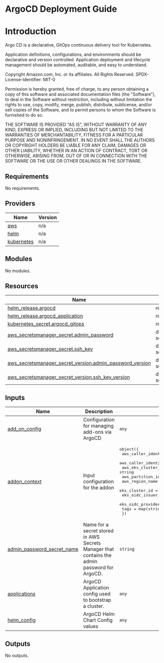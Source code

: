 # ArgoCD Deployment Guide

# Introduction

Argo CD is a declarative, GitOps continuous delivery tool for Kubernetes.

Application definitions, configurations, and environments should be declarative and version controlled. Application deployment and lifecycle management should be automated, auditable, and easy to understand.


<!--- BEGIN_TF_DOCS --->
Copyright Amazon.com, Inc. or its affiliates. All Rights Reserved.
SPDX-License-Identifier: MIT-0

Permission is hereby granted, free of charge, to any person obtaining a copy of this
software and associated documentation files (the "Software"), to deal in the Software
without restriction, including without limitation the rights to use, copy, modify,
merge, publish, distribute, sublicense, and/or sell copies of the Software, and to
permit persons to whom the Software is furnished to do so.

THE SOFTWARE IS PROVIDED "AS IS", WITHOUT WARRANTY OF ANY KIND, EXPRESS OR IMPLIED,
INCLUDING BUT NOT LIMITED TO THE WARRANTIES OF MERCHANTABILITY, FITNESS FOR A
PARTICULAR PURPOSE AND NONINFRINGEMENT. IN NO EVENT SHALL THE AUTHORS OR COPYRIGHT
HOLDERS BE LIABLE FOR ANY CLAIM, DAMAGES OR OTHER LIABILITY, WHETHER IN AN ACTION
OF CONTRACT, TORT OR OTHERWISE, ARISING FROM, OUT OF OR IN CONNECTION WITH THE
SOFTWARE OR THE USE OR OTHER DEALINGS IN THE SOFTWARE.

## Requirements

No requirements.

## Providers

| Name | Version |
|------|---------|
| <a name="provider_aws"></a> [aws](#provider\_aws) | n/a |
| <a name="provider_helm"></a> [helm](#provider\_helm) | n/a |
| <a name="provider_kubernetes"></a> [kubernetes](#provider\_kubernetes) | n/a |

## Modules

No modules.

## Resources

| Name | Type |
|------|------|
| [helm_release.argocd](https://registry.terraform.io/providers/hashicorp/helm/latest/docs/resources/release) | resource |
| [helm_release.argocd_application](https://registry.terraform.io/providers/hashicorp/helm/latest/docs/resources/release) | resource |
| [kubernetes_secret.argocd_gitops](https://registry.terraform.io/providers/hashicorp/kubernetes/latest/docs/resources/secret) | resource |
| [aws_secretsmanager_secret.admin_password](https://registry.terraform.io/providers/hashicorp/aws/latest/docs/data-sources/secretsmanager_secret) | data source |
| [aws_secretsmanager_secret.ssh_key](https://registry.terraform.io/providers/hashicorp/aws/latest/docs/data-sources/secretsmanager_secret) | data source |
| [aws_secretsmanager_secret_version.admin_password_version](https://registry.terraform.io/providers/hashicorp/aws/latest/docs/data-sources/secretsmanager_secret_version) | data source |
| [aws_secretsmanager_secret_version.ssh_key_version](https://registry.terraform.io/providers/hashicorp/aws/latest/docs/data-sources/secretsmanager_secret_version) | data source |

## Inputs

| Name | Description | Type | Default | Required |
|------|-------------|------|---------|:--------:|
| <a name="input_add_on_config"></a> [add\_on\_config](#input\_add\_on\_config) | Configuration for managing add-ons via ArgoCD | `any` | `{}` | no |
| <a name="input_addon_context"></a> [addon\_context](#input\_addon\_context) | Input configuration for the addon | <pre>object({<br>    aws_caller_identity_account_id = string<br>    aws_caller_identity_arn        = string<br>    aws_eks_cluster_endpoint       = string<br>    aws_partition_id               = string<br>    aws_region_name                = string<br>    eks_cluster_id                 = string<br>    eks_oidc_issuer_url            = string<br>    eks_oidc_provider_arn          = string<br>    tags                           = map(string)<br>  })</pre> | n/a | yes |
| <a name="input_admin_password_secret_name"></a> [admin\_password\_secret\_name](#input\_admin\_password\_secret\_name) | Name for a secret stored in AWS Secrets Manager that contains the admin password for ArgoCD. | `string` | `""` | no |
| <a name="input_applications"></a> [applications](#input\_applications) | ArgoCD Application config used to bootstrap a cluster. | `any` | `{}` | no |
| <a name="input_helm_config"></a> [helm\_config](#input\_helm\_config) | ArgoCD Helm Chart Config values | `any` | `{}` | no |

## Outputs

No outputs.

<!--- END_TF_DOCS --->
